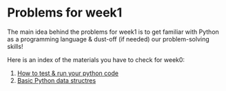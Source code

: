# Problems for week1

The main idea behind the problems for week1 is to get familiar with Python as a programming language & dust-off (if needed) our problem-solving skills!

Here is an index of the materials you have to check for week0:

1. [How to test & run your python code](materials/how_to_run_your_python_code.md)
2. [Basic Python data structres](materials/python_data_structures.md)
